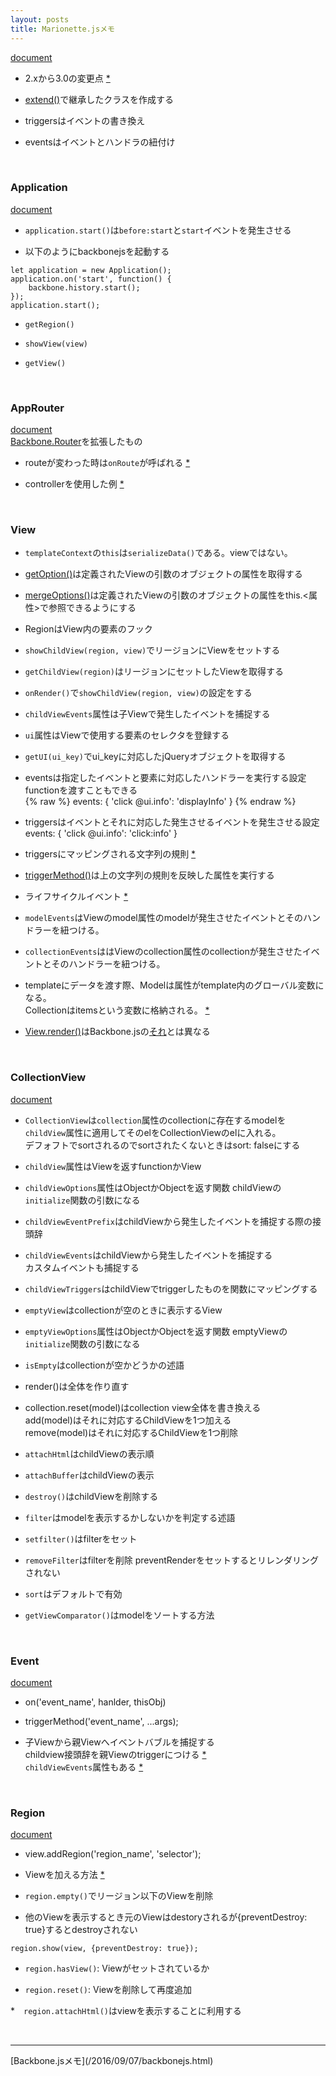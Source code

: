```yaml
---
layout: posts
title: Marionette.jsメモ
---
```

[document](http://marionettejs.com/docs/current/)  

* 2.xから3.0の変更点 [\*](https://github.com/marionettejs/backbone.marionette/releases/tag/v3.0.0)  

* [extend()](http://marionettejs.com/docs/master/marionette.functions.html#marionetteextend)で継承したクラスを作成する

* triggersはイベントの書き換え

* eventsはイベントとハンドラの紐付け
<br>

### Application
[document](http://marionettejs.com/docs/master/marionette.application.html)

* `application.start()`は`before:start`と`start`イベントを発生させる

* 以下のようにbackbonejsを起動する

```
let application = new Application();
application.on('start', function() {
    backbone.history.start();
});
application.start();
```

* `getRegion()`

* `showView(view)`

* `getView()`

<br>

### AppRouter
[document](http://marionettejs.com/docs/master/marionette.approuter.html)    
[Backbone.Router](http://backbonejs.org/#Router)を拡張したもの  
* routeが変わった時は`onRoute`が呼ばれる [\*](http://marionettejs.com/docs/master/marionette.approuter.html#handling-route-changes)  

* controllerを使用した例 [\*](http://marionettejs.com/docs/master/marionette.approuter.html#configure-routes-in-constructor)
<br>


### View

* `templateContext`の`this`は`serializeData()`である。viewではない。  

* [getOption()](http://marionettejs.com/docs/v3.0.0/marionette.functions.html#marionettegetoption)は定義されたViewの引数のオブジェクトの属性を取得する  

* [mergeOptions()](http://marionettejs.com/docs/v3.0.0/marionette.functions.html#marionettemergeoptions)は定義されたViewの引数のオブジェクトの属性をthis.&lt;属性&gt;で参照できるようにする  

* RegionはView内の要素のフック

* `showChildView(region, view)`でリージョンにViewをセットする

* `getChildView(region)`はリージョンにセットしたViewを取得する  

* `onRender()`で`showChildView(region, view)`の設定をする  

* `childViewEvents`属性は子Viewで発生したイベントを捕捉する

* `ui`属性はViewで使用する要素のセレクタを登録する

* `getUI(ui_key)`でui_keyに対応したjQueryオブジェクトを取得する

* eventsは指定したイベントと要素に対応したハンドラーを実行する設定  
functionを渡すこともできる  
{% raw %}
events: {
    'click @ui.info': 'displayInfo'
}
{% endraw %}

* triggersはイベントとそれに対応した発生させるイベントを発生させる設定  
events: {
    'click @ui.info': 'click:info'
}

* triggersにマッピングされる文字列の規則 [\*](http://marionettejs.com/docs/v3.0.0/events.html#magic-method-binding) 

* [triggerMethod()](http://marionettejs.com/docs/master/marionette.view.html#onevent-listeners)は上の文字列の規則を反映した属性を実行する

* ライフサイクルイベント [\*](http://marionettejs.com/docs/master/viewlifecycle.html#view-lifecycle)

* `modelEvents`はViewのmodel属性のmodelが発生させたイベントとそのハンドラーを紐つける。  

* `collectionEvents`ははViewのcollection属性のcollectionが発生させたイベントとそのハンドラーを紐つける。 

* templateにデータを渡す際、Modelは属性がtemplate内のグローバル変数になる。  
Collectionはitemsという変数に格納される。 [\*](http://marionettejs.com/docs/master/marionette.view.html#advanced-view-topics)

* [View.render()](https://github.com/marionettejs/backbone.marionette/blob/d8bee8d66003f6935994f7f066235a8896f81d94/src/view.js#L92)はBackbone.jsの[それ](https://github.com/jashkenas/backbone/blob/master/backbone.js#L1351)とは異なる

<br>

### CollectionView
[document](http://marionettejs.com/docs/master/marionette.collectionview.html)  
* `CollectionView`は`collection`属性のcollectionに存在するmodelを`childView`属性に適用してそのelをCollectionViewのelに入れる。  
デフォフトでsortされるのでsortされたくないときはsort: falseにする  

* `childView`属性はViewを返すfunctionかView

* `childViewOptions`属性はObjectかObjectを返す関数
childViewの`initialize`関数の引数になる  

* `childViewEventPrefix`はchildViewから発生したイベントを捕捉する際の接頭辞

* `childViewEvents`はchildViewから発生したイベントを捕捉する   
カスタムイベントも捕捉する

* `childViewTriggers`はchildViewでtriggerしたものを関数にマッピングする  

* `emptyView`はcollectionが空のときに表示するView

* `emptyViewOptions`属性はObjectかObjectを返す関数
emptyViewの`initialize`関数の引数になる 

* `isEmpty`はcollectionが空かどうかの述語

* render()は全体を作り直す

* collection.reset(model)はcollection view全体を書き換える  
add(model)はそれに対応するChildViewを1つ加える  
remove(model)はそれに対応するChildViewを1つ削除

* `attachHtml`はchildViewの表示順

* `attachBuffer`はchildViewの表示

* `destroy()`はchildViewを削除する

* `filter`はmodelを表示するかしないかを判定する述語

* `setfilter()`はfilterをセット

* `removeFilter`はfilterを削除 preventRenderをセットするとリレンダリングされない

* `sort`はデフォルトで有効

* `getViewComparator()`はmodelをソートする方法
<br>

### Event
[document](http://marionettejs.com/docs/master/events.html)  

* on('event_name', hanlder, thisObj)

* triggerMethod('event_name', ...args);

* 子Viewから親Viewへイベントバブルを捕捉する  
childview接頭辞を親Viewのtriggerにつける [\*](http://marionettejs.com/docs/master/events.html#event-bubbling)  
`childViewEvents`属性もある [\*](http://marionettejs.com/docs/master/events.html#explicit-event-listeners)
<br>

### Region
[document](http://marionettejs.com/docs/master/marionette.region.html)  

* view.addRegion('region_name', 'selector');

* Viewを加える方法 [\*](http://marionettejs.com/docs/master/marionette.region.html#showing-a-view)

* `region.empty()`でリージョン以下のViewを削除

* 他のViewを表示するとき元のViewはdestoryされるが{preventDestroy: true}するとdestroyされない  

```
region.show(view, {preventDestroy: true});
```

* `region.hasView()`: Viewがセットされているか

* `region.reset()`: Viewを削除して再度追加

*　`region.attachHtml()`はviewを表示することに利用する
<br>





































































<br>
<hr>
[Backbone.jsメモ](/2016/09/07/backbonejs.html)
